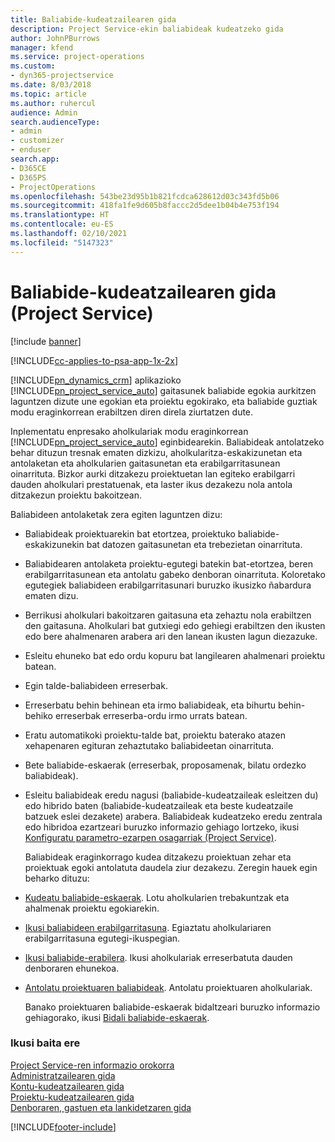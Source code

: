 ```yaml
---
title: Baliabide-kudeatzailearen gida
description: Project Service-ekin baliabideak kudeatzeko gida
author: JohnPBurrows
manager: kfend
ms.service: project-operations
ms.custom:
- dyn365-projectservice
ms.date: 8/03/2018
ms.topic: article
ms.author: ruhercul
audience: Admin
search.audienceType:
- admin
- customizer
- enduser
search.app:
- D365CE
- D365PS
- ProjectOperations
ms.openlocfilehash: 543be23d95b1b821fcdca628612d03c343fd5b06
ms.sourcegitcommit: 418fa1fe9d605b8faccc2d5dee1b04b4e753f194
ms.translationtype: HT
ms.contentlocale: eu-ES
ms.lasthandoff: 02/10/2021
ms.locfileid: "5147323"
---
```

# <a name="resource-manager-guide-project-service"></a>Baliabide-kudeatzailearen gida (Project Service)

[!include [banner](../includes/psa-now-project-operations.md)]

[!INCLUDE[cc-applies-to-psa-app-1x-2x](../includes/cc-applies-to-psa-app-1x-2x.md)]

[!INCLUDE[pn_dynamics_crm](../includes/pn-dynamics-crm.md)] aplikazioko [!INCLUDE[pn_project_service_auto](../includes/pn-project-service-auto.md)] gaitasunek baliabide egokia aurkitzen laguntzen dizute une egokian eta proiektu egokirako, eta baliabide guztiak modu eraginkorrean erabiltzen diren direla ziurtatzen dute.  
  
 Inplementatu enpresako aholkulariak modu eraginkorrean [!INCLUDE[pn_project_service_auto](../includes/pn-project-service-auto.md)] eginbidearekin. Baliabideak antolatzeko behar dituzun tresnak ematen dizkizu, aholkularitza-eskakizunetan eta antolaketan eta aholkularien gaitasunetan eta erabilgarritasunean oinarrituta. Bizkor aurki ditzakezu proiektuetan lan egiteko erabilgarri dauden aholkulari prestatuenak, eta laster ikus dezakezu nola antola ditzakezun proiektu bakoitzean.  
  
 Baliabideen antolaketak zera egiten laguntzen dizu:  
  
- Baliabideak proiektuarekin bat etortzea, proiektuko baliabide-eskakizunekin bat datozen gaitasunetan eta trebezietan oinarrituta.  
  
- Baliabidearen antolaketa proiektu-egutegi batekin bat-etortzea, beren erabilgarritasunean eta antolatu gabeko denboran oinarrituta. Koloretako egutegiek baliabideen erabilgarritasunari buruzko ikusizko ñabardura ematen dizu.  
  
- Berrikusi aholkulari bakoitzaren gaitasuna eta zehaztu nola erabiltzen den gaitasuna. Aholkulari bat gutxiegi edo gehiegi erabiltzen den ikusten edo bere ahalmenaren arabera ari den lanean ikusten lagun diezazuke.  
  
- Esleitu ehuneko bat edo ordu kopuru bat langilearen ahalmenari proiektu batean.  
  
- Egin talde-baliabideen erreserbak.  
  
- Erreserbatu behin behinean eta irmo baliabideak, eta bihurtu behin-behiko erreserbak erreserba-ordu irmo urrats batean.  
  
- Eratu automatikoki proiektu-talde bat, proiektu baterako atazen xehapenaren egituran zehaztutako baliabideetan oinarrituta.  
  
- Bete baliabide-eskaerak (erreserbak, proposamenak, bilatu ordezko baliabideak).  
  
- Esleitu baliabideak eredu nagusi (baliabide-kudeatzaileak esleitzen du) edo hibrido baten (baliabide-kudeatzaileak eta beste kudeatzaile batzuek eslei dezakete) arabera. Baliabideak kudeatzeko eredu zentrala edo hibridoa ezartzeari buruzko informazio gehiago lortzeko, ikusi [Konfiguratu parametro-ezarpen osagarriak (Project Service)](../psa/configure-additional-parameters-settings.md).  
  
  Baliabideak eraginkorrago kudea ditzakezu proiektuan zehar eta proiektuak egoki antolatuta daudela ziur dezakezu. Zeregin hauek egin beharko dituzu:  
  
- [Kudeatu baliabide-eskaerak](../psa/manage-resource-requests.md). Lotu aholkularien trebakuntzak eta ahalmenak proiektu egokiarekin.  
  
- [Ikusi baliabideen erabilgarritasuna](../psa/view-resource-availability.md). Egiaztatu aholkulariaren erabilgarritasuna egutegi-ikuspegian.  
  
- [Ikusi baliabide-erabilera](../psa/view-resource-utilization.md). Ikusi aholkulariak erreserbatuta dauden denboraren ehunekoa.  
  
- [Antolatu proiektuaren baliabideak](../psa/schedule-resources-project.md). Antolatu proiektuaren aholkulariak.  
  
  Banako proiektuaren baliabide-eskaerak bidaltzeari buruzko informazio gehiagorako, ikusi [Bidali baliabide-eskaerak](../psa/submit-resource-requests.md).  
  
### <a name="see-also"></a>Ikusi baita ere  
 [Project Service-ren informazio orokorra](../psa/overview.md)   
 [Administratzailearen gida](../psa/admin-guide.md)   
 [Kontu-kudeatzailearen gida](../psa/account-manager-guide.md)   
 [Proiektu-kudeatzailearen gida](../psa/project-manager-guide.md)   
 [Denboraren, gastuen eta lankidetzaren gida](../psa/time-expense-collaboration-guide.md)


[!INCLUDE[footer-include](../includes/footer-banner.md)]